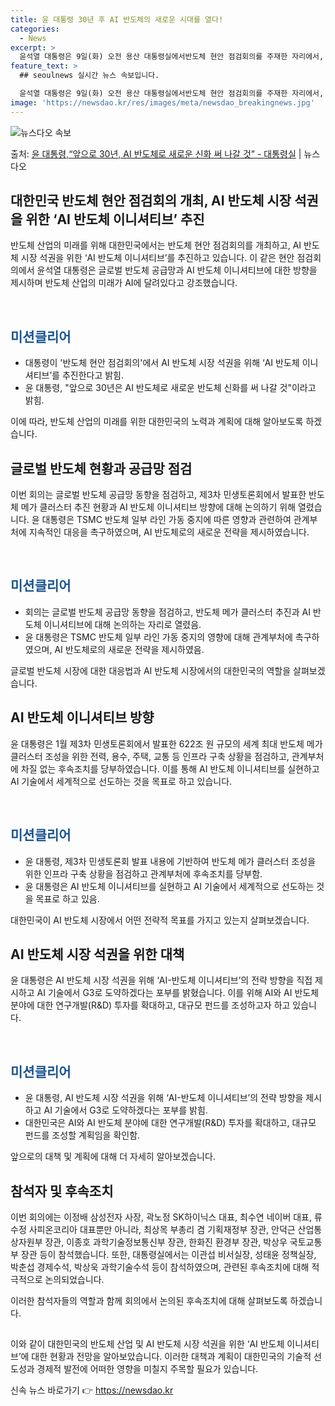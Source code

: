 ```yaml
---
title: 윤 대통령 30년 후 AI 반도체의 새로운 시대를 열다!
categories:
  - News
excerpt: >
  윤석열 대통령은 9일(화) 오전 용산 대통령실에서반도체 현안 점검회의를 주재한 자리에서, 앞으로 30년은 A…
feature_text: >
  ## seoulnews 실시간 뉴스 속보입니다.

  윤석열 대통령은 9일(화) 오전 용산 대통령실에서반도체 현안 점검회의를 주재한 자리에서, 앞으로 30년은 A…
image: 'https://newsdao.kr/res/images/meta/newsdao_breakingnews.jpg'
---
```


![뉴스다오 속보](https://newsdao.kr/res/images/meta/newsdao_breakingnews.jpg)

<p>출처: <a href="https://newsdao.kr/3554" rel="dofollow">윤 대통령,“앞으로 30년, AI 반도체로 새로운 신화 써 나갈 것” - 대통령실</a> | 뉴스다오</p>

<h2 data-ke-size="size26">대한민국 반도체 현안 점검회의 개최, AI 반도체 시장 석권을 위한 ‘AI 반도체 이니셔티브’ 추진</h2>

반도체 산업의 미래를 위해 대한민국에서는 반도체 현안 점검회의를 개최하고, AI 반도체 시장 석권을 위한 ‘AI 반도체 이니셔티브’를 추진하고 있습니다. 이 같은 현안 점검회의에서 윤석열 대통령은 글로벌 반도체 공급망과 AI 반도체 이니셔티브에 대한 방향을 제시하며 반도체 산업의 미래가 AI에 달려있다고 강조했습니다.

<p data-ke-size="size16">&nbsp;</p>
<h2 data-ke-size="size24"><b><span style="color: #1a5490;">미션클리어</span></b></h2>
<ul>
<li>대통령이 '반도체 현안 점검회의'에서 AI 반도체 시장 석권을 위해 ‘AI 반도체 이니셔티브’를 추진한다고 밝힘.</li>
<li>윤 대통령, "앞으로 30년은 AI 반도체로 새로운 반도체 신화를 써 나갈 것"이라고 밝힘.</li>
</ul>

이에 따라, 반도체 산업의 미래를 위한 대한민국의 노력과 계획에 대해 알아보도록 하겠습니다. 
##
<h2 data-ke-size="size24">글로벌 반도체 현황과 공급망 점검</h2>

이번 회의는 글로벌 반도체 공급망 동향을 점검하고, 제3차 민생토론회에서 발표한 반도체 메가 클러스터 추진 현황과 AI 반도체 이니셔티브 방향에 대해 논의하기 위해 열렸습니다. 윤 대통령은 TSMC 반도체 일부 라인 가동 중지에 따른 영향과 관련하여 관계부처에 지속적인 대응을 촉구하였으며, AI 반도체로의 새로운 전략을 제시하였습니다.

<p data-ke-size="size16">&nbsp;</p>
<h2 data-ke-size="size24"><b><span style="color: #1a5490;">미션클리어</span></b></h2>
<ul>
<li>회의는 글로벌 반도체 공급망 동향을 점검하고, 반도체 메가 클러스터 추진과 AI 반도체 이니셔티브에 대해 논의하는 자리로 열렸음.</li>
<li>윤 대통령은 TSMC 반도체 일부 라인 가동 중지의 영향에 대해 관계부처에 촉구하였으며, AI 반도체로의 새로운 전략을 제시하였음.</li>
</ul>

글로벌 반도체 시장에 대한 대응법과 AI 반도체 시장에서의 대한민국의 역할을 살펴보겠습니다.

##
<h2 data-ke-size="size24">AI 반도체 이니셔티브 방향</h2>

윤 대통령은 1월 제3차 민생토론회에서 발표한 622조 원 규모의 세계 최대 반도체 메가 클러스터 조성을 위한 전력, 용수, 주택, 교통 등 인프라 구축 상황을 점검하고, 관계부처에 차질 없는 후속조치를 당부하였습니다. 이를 통해 AI 반도체 이니셔티브를 실현하고 AI 기술에서 세계적으로 선도하는 것을 목표로 하고 있습니다.

<p data-ke-size="size16">&nbsp;</p>
<h2 data-ke-size="size24"><b><span style="color: #1a5490;">미션클리어</span></b></h2>
<ul>
<li>윤 대통령, 제3차 민생토론회 발표 내용에 기반하여 반도체 메가 클러스터 조성을 위한 인프라 구축 상황을 점검하고 관계부처에 후속조치를 당부함.</li>
<li>윤 대통령은 AI 반도체 이니셔티브를 실현하고 AI 기술에서 세계적으로 선도하는 것을 목표로 하고 있음.</li>
</ul>

대한민국이 AI 반도체 시장에서 어떤 전략적 목표를 가지고 있는지 살펴보겠습니다. 

##
<h2 data-ke-size="size24">AI 반도체 시장 석권을 위한 대책</h2>

윤 대통령은 AI 반도체 시장 석권을 위해 ‘AI-반도체 이니셔티브’의 전략 방향을 직접 제시하고 AI 기술에서 G3로 도약하겠다는 포부를 밝혔습니다. 이를 위해 AI와 AI 반도체 분야에 대한 연구개발(R&D) 투자를 확대하고, 대규모 펀드를 조성하고자 하고 있습니다.

<p data-ke-size="size16">&nbsp;</p>
<h2 data-ke-size="size24"><b><span style="color: #1a5490;">미션클리어</span></b></h2>
<ul>
<li>윤 대통령, AI 반도체 시장 석권을 위해 ‘AI-반도체 이니셔티브’의 전략 방향을 제시하고 AI 기술에서 G3로 도약하겠다는 포부를 밝힘.</li>
<li>대한민국은 AI와 AI 반도체 분야에 대한 연구개발(R&D) 투자를 확대하고, 대규모 펀드를 조성할 계획임을 확인함.</li>
</ul>

앞으로의 대책 및 계획에 대해 더 자세히 알아보겠습니다.

##
<h2 data-ke-size="size24">참석자 및 후속조치</h2>

이번 회의에는 이정배 삼성전자 사장, 곽노정 SK하이닉스 대표, 최수연 네이버 대표, 류수정 사피온코리아 대표뿐만 아니라, 최상목 부총리 겸 기획재정부 장관, 안덕근 산업통상자원부 장관, 이종호 과학기술정보통신부 장관, 한화진 환경부 장관, 박상우 국토교통부 장관 등이 참석했습니다. 또한, 대통령실에서는 이관섭 비서실장, 성태윤 정책실장, 박춘섭 경제수석, 박상욱 과학기술수석 등이 참석하였으며, 관련된 후속조치에 대해 적극적으로 논의되었습니다.

이러한 참석자들의 역할과 함께 회의에서 논의된 후속조치에 대해 살펴보도록 하겠습니다.
##

이와 같이 대한민국의 반도체 산업 및 AI 반도체 시장 석권을 위한 ‘AI 반도체 이니셔티브’에 대한 현황과 전망을 알아보았습니다. 이러한 대책과 계획이 대한민국의 기술적 선도성과 경제적 발전에 어떠한 영향을 미칠지 주목할 필요가 있습니다. 

신속 뉴스 바로가기 👉 <a href="https://newsdao.kr" rel="dofollow">https://newsdao.kr</a>



